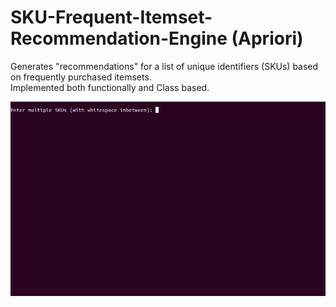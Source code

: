 # SKU-Frequent-Itemset-Recommendation-Engine (Apriori)
Generates "recommendations" for a list of unique identifiers (SKUs) based on frequently purchased itemsets. <br>
Implemented both functionally and Class based.

![](apriori_engine.gif)

